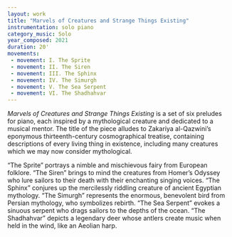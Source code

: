 ```yaml
---
layout: work
title: "Marvels of Creatures and Strange Things Existing"
instrumentation: solo piano
category_music: Solo
year_composed: 2021
duration: 20'
movements:
 - movement: I. The Sprite
 - movement: II. The Siren
 - movement: III. The Sphinx
 - movement: IV. The Simurgh
 - movement: V. The Sea Serpent
 - movement: VI. The Shadhahvar
---
```


<i>Marvels of Creatures and Strange Things Existing</i> is a set of six preludes for piano, each inspired by a mythological creature and dedicated to a musical mentor. The title of the piece alludes to Zakariya al-Qazwini’s eponymous thirteenth-century cosmographical treatise, containing descriptions of every living thing in existence, including many creatures which we may now consider mythological.

“The Sprite” portrays a nimble and mischievous fairy from European folklore. “The Siren” brings to mind the creatures from Homer’s Odyssey who lure sailors to their death with their enchanting singing voices. “The Sphinx” conjures up the mercilessly riddling creature of ancient Egyptian mythology. “The Simurgh” represents the enormous, benevolent bird from Persian mythology, who symbolizes rebirth. “The Sea Serpent” evokes a sinuous serpent who drags sailors to the depths of the ocean. “The Shadhahvar” depicts a legendary deer whose antlers create music when held in the wind, like an Aeolian harp.